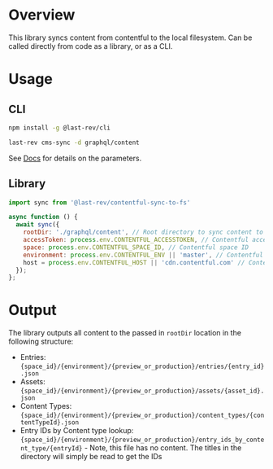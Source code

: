# Overview

This library syncs content from contentful to the local filesystem. Can be called directly from code as a library, or as a CLI.

# Usage

## CLI

```bash
npm install -g @last-rev/cli

last-rev cms-sync -d graphql/content
```

See [Docs](../cli/src/commands/cms-sync/README.md) for details on the parameters.

## Library

```Javascript
import sync from '@last-rev/contentful-sync-to-fs'

async function () {
  await sync({
    rootDir: './graphql/content', // Root directory to sync content to
    accessToken: process.env.CONTENTFUL_ACCESSTOKEN, // Contentful access token
    space: process.env.CONTENTFUL_SPACE_ID, // Contentful space ID
    environment: process.env.CONTENTFUL_ENV || 'master', // Contentful environment
    host = process.env.CONTENTFUL_HOST || 'cdn.contentful.com' // Contentful host
  });
};
```

# Output

The library outputs all content to the passed in `rootDir` location in the following structure:

- Entries: `{space_id}/{environment}/{preview_or_production}/entries/{entry_id}.json`
- Assets: `{space_id}/{environment}/{preview_or_production}/assets/{asset_id}.json`
- Content Types: `{space_id}/{environment}/{preview_or_production}/content_types/{contentTypeId}.json`
- Entry IDs by Content type lookup: `{space_id}/{environment}/{preview_or_production}/entry_ids_by_content_type/{entryId}` - Note, this file has no content. The titles in the directory will simply be read to get the IDs
